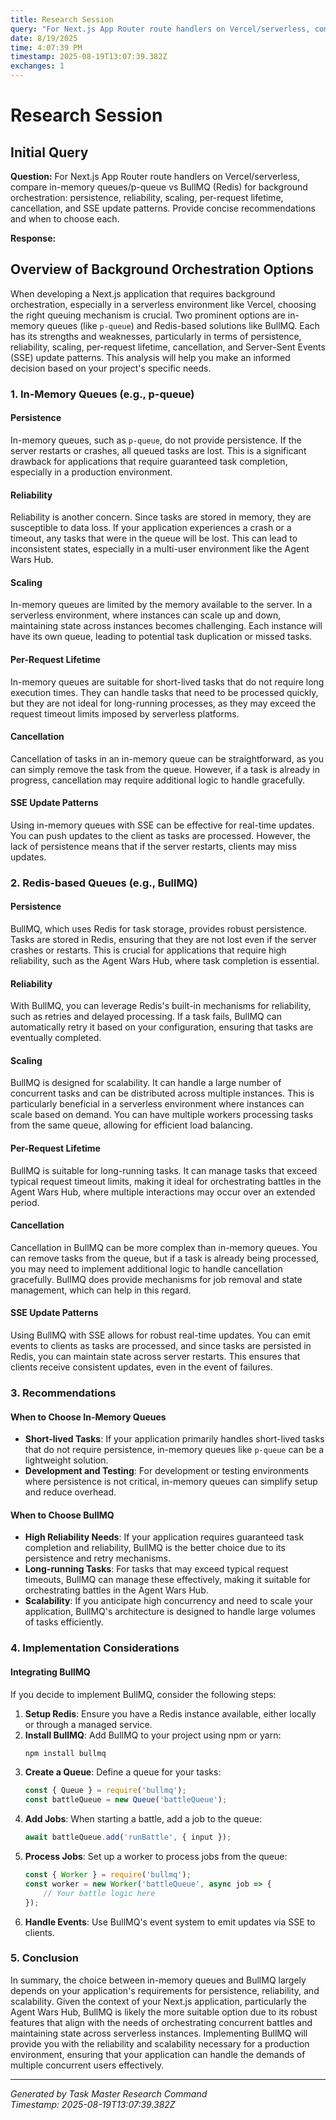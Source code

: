 ```yaml
---
title: Research Session
query: "For Next.js App Router route handlers on Vercel/serverless, compare in-memory queues/p-queue vs BullMQ (Redis) for background orchestration: persistence, reliability, scaling, per-request lifetime, cancellation, and SSE update patterns. Provide concise recommendations and when to choose each."
date: 8/19/2025
time: 4:07:39 PM
timestamp: 2025-08-19T13:07:39.382Z
exchanges: 1
---
```


# Research Session

## Initial Query

**Question:** For Next.js App Router route handlers on Vercel/serverless, compare in-memory queues/p-queue vs BullMQ (Redis) for background orchestration: persistence, reliability, scaling, per-request lifetime, cancellation, and SSE update patterns. Provide concise recommendations and when to choose each.

**Response:**

## Overview of Background Orchestration Options

When developing a Next.js application that requires background orchestration, especially in a serverless environment like Vercel, choosing the right queuing mechanism is crucial. Two prominent options are in-memory queues (like `p-queue`) and Redis-based solutions like BullMQ. Each has its strengths and weaknesses, particularly in terms of persistence, reliability, scaling, per-request lifetime, cancellation, and Server-Sent Events (SSE) update patterns. This analysis will help you make an informed decision based on your project's specific needs.

### 1. In-Memory Queues (e.g., p-queue)

#### Persistence
In-memory queues, such as `p-queue`, do not provide persistence. If the server restarts or crashes, all queued tasks are lost. This is a significant drawback for applications that require guaranteed task completion, especially in a production environment.

#### Reliability
Reliability is another concern. Since tasks are stored in memory, they are susceptible to data loss. If your application experiences a crash or a timeout, any tasks that were in the queue will be lost. This can lead to inconsistent states, especially in a multi-user environment like the Agent Wars Hub.

#### Scaling
In-memory queues are limited by the memory available to the server. In a serverless environment, where instances can scale up and down, maintaining state across instances becomes challenging. Each instance will have its own queue, leading to potential task duplication or missed tasks.

#### Per-Request Lifetime
In-memory queues are suitable for short-lived tasks that do not require long execution times. They can handle tasks that need to be processed quickly, but they are not ideal for long-running processes, as they may exceed the request timeout limits imposed by serverless platforms.

#### Cancellation
Cancellation of tasks in an in-memory queue can be straightforward, as you can simply remove the task from the queue. However, if a task is already in progress, cancellation may require additional logic to handle gracefully.

#### SSE Update Patterns
Using in-memory queues with SSE can be effective for real-time updates. You can push updates to the client as tasks are processed. However, the lack of persistence means that if the server restarts, clients may miss updates.

### 2. Redis-based Queues (e.g., BullMQ)

#### Persistence
BullMQ, which uses Redis for task storage, provides robust persistence. Tasks are stored in Redis, ensuring that they are not lost even if the server crashes or restarts. This is crucial for applications that require high reliability, such as the Agent Wars Hub, where task completion is essential.

#### Reliability
With BullMQ, you can leverage Redis's built-in mechanisms for reliability, such as retries and delayed processing. If a task fails, BullMQ can automatically retry it based on your configuration, ensuring that tasks are eventually completed.

#### Scaling
BullMQ is designed for scalability. It can handle a large number of concurrent tasks and can be distributed across multiple instances. This is particularly beneficial in a serverless environment where instances can scale based on demand. You can have multiple workers processing tasks from the same queue, allowing for efficient load balancing.

#### Per-Request Lifetime
BullMQ is suitable for long-running tasks. It can manage tasks that exceed typical request timeout limits, making it ideal for orchestrating battles in the Agent Wars Hub, where multiple interactions may occur over an extended period.

#### Cancellation
Cancellation in BullMQ can be more complex than in-memory queues. You can remove tasks from the queue, but if a task is already being processed, you may need to implement additional logic to handle cancellation gracefully. BullMQ does provide mechanisms for job removal and state management, which can help in this regard.

#### SSE Update Patterns
Using BullMQ with SSE allows for robust real-time updates. You can emit events to clients as tasks are processed, and since tasks are persisted in Redis, you can maintain state across server restarts. This ensures that clients receive consistent updates, even in the event of failures.

### 3. Recommendations

#### When to Choose In-Memory Queues
- **Short-lived Tasks**: If your application primarily handles short-lived tasks that do not require persistence, in-memory queues like `p-queue` can be a lightweight solution.
- **Development and Testing**: For development or testing environments where persistence is not critical, in-memory queues can simplify setup and reduce overhead.

#### When to Choose BullMQ
- **High Reliability Needs**: If your application requires guaranteed task completion and reliability, BullMQ is the better choice due to its persistence and retry mechanisms.
- **Long-running Tasks**: For tasks that may exceed typical request timeouts, BullMQ can manage these effectively, making it suitable for orchestrating battles in the Agent Wars Hub.
- **Scalability**: If you anticipate high concurrency and need to scale your application, BullMQ's architecture is designed to handle large volumes of tasks efficiently.

### 4. Implementation Considerations

#### Integrating BullMQ
If you decide to implement BullMQ, consider the following steps:
1. **Setup Redis**: Ensure you have a Redis instance available, either locally or through a managed service.
2. **Install BullMQ**: Add BullMQ to your project using npm or yarn:
   ```bash
   npm install bullmq
   ```
3. **Create a Queue**: Define a queue for your tasks:
   ```javascript
   const { Queue } = require('bullmq');
   const battleQueue = new Queue('battleQueue');
   ```
4. **Add Jobs**: When starting a battle, add a job to the queue:
   ```javascript
   await battleQueue.add('runBattle', { input });
   ```
5. **Process Jobs**: Set up a worker to process jobs from the queue:
   ```javascript
   const { Worker } = require('bullmq');
   const worker = new Worker('battleQueue', async job => {
       // Your battle logic here
   });
   ```
6. **Handle Events**: Use BullMQ's event system to emit updates via SSE to clients.

### 5. Conclusion

In summary, the choice between in-memory queues and BullMQ largely depends on your application's requirements for persistence, reliability, and scalability. Given the context of your Next.js application, particularly the Agent Wars Hub, BullMQ is likely the more suitable option due to its robust features that align with the needs of orchestrating concurrent battles and maintaining state across serverless instances. Implementing BullMQ will provide you with the reliability and scalability necessary for a production environment, ensuring that your application can handle the demands of multiple concurrent users effectively.


---

*Generated by Task Master Research Command*  
*Timestamp: 2025-08-19T13:07:39.382Z*
